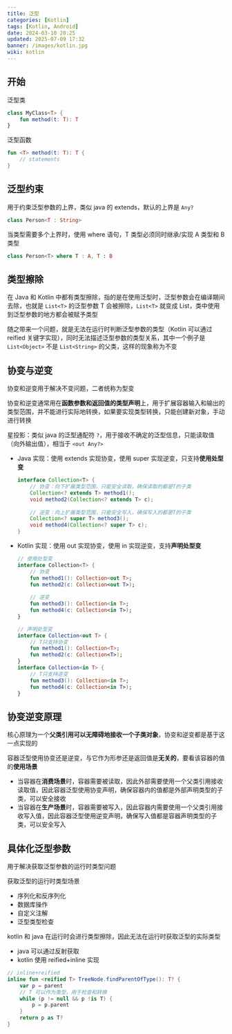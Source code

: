```yaml
---
title: 泛型
categories: [Kotlin]
tags: [Kotlin, Android]
date: 2024-03-10 20:25
updated: 2025-07-09 17:32
banner: /images/kotlin.jpg
wiki: kotlin
---
```

## 开始

泛型类

```kotlin
class MyClass<T> {
    fun method(t: T): T
}
```

泛型函数

```kotlin
fun <T> method(t: T): T {
    // statements
}
```

## 泛型约束

用于约束泛型参数的上界，类似 java 的 extends，默认的上界是 `Any?`

``` kotlin
class Person<T : String>
```

当类型需要多个上界时，使用 where 语句，T 类型必须同时继承/实现 A 类型和 B 类型

``` kotlin
class Person<T> where T : A, T : B
```

## 类型擦除

在 Java 和 Kotlin 中都有类型擦除，指的是在使用泛型时，泛型参数会在编译期间去除，也就是 `List<T>` 的泛型参数 T 会被擦除，`List<T>` 就变成 List，类中使用到泛型参数的地方都会被赋予类型

随之带来一个问题，就是无法在运行时判断泛型参数的类型（Kotlin 可以通过 reified 关键字实现），同时无法描述泛型参数的类型关系，其中一个例子是 `List<Object>` 不是 `List<String>` 的父类，这样的现象称为不变

## 协变与逆变

协变和逆变用于解决不变问题，二者统称为型变

协变和逆变通常用在**函数参数和返回值的类型声明**上，用于扩展容器输入和输出的类型范围，并不能进行实际地转换，如果要实现类型转换，只能创建新对象，手动进行转换

星投影：类似 java 的泛型通配符 `?`，用于接收不确定的泛型信息，只能读取值（向外输出值），相当于 `<out Any?>`

- Java 实现：使用 extends 实现协变，使用 super 实现逆变，只支持**使用处型变**

    ```java
    interface Collection<T> {
        // 协变：向下扩展类型范围，只能安全读取，确保读取的都是T的子类
        Collection<? extends T> method1();
        void method2(Collection<? extends T> c);
        
        // 逆变：向上扩展类型范围，只能安全写入，确保写入的都是T的子类
        Collection<? super T> method3();
        void method4(Collection<? super T> c);
    }
    ```

- Kotlin 实现：使用 out 实现协变，使用 in 实现逆变，支持**声明处型变**

    ```kotlin
    // 使用处型变
    interface Collection<T> {
        // 协变
        fun method1(): Collection<out T>;
        fun method2(c: Collection<out T>);
        
        // 逆变
        fun method3(): Collection<in T>;
        fun method4(c: Collection<in T>);
    }
    
    // 声明处型变
    interface Collection<out T> {
        // T只支持协变
        fun method1(): Collection<T>;
        fun method2(c: Collection<T>);
    }
    interface Collection<in T> {
        // T只支持逆变
        fun method3(): Collection<in T>;
        fun method4(c: Collection<in T>);
    }
    ```

## 协变逆变原理

核心原理为一个**父类引用可以无障碍地接收一个子类对象**，协变和逆变都是基于这一点实现的

容器泛型使用协变还是逆变，与它作为形参还是返回值是**无关的**，要看该容器的值的**使用场景**

- 当容器在**消费场景**时，容器需要被读取，因此外部需要使用一个父类引用接收读取值，因此容器泛型使用协变声明，确保容器内的值都是外部声明类型的子类，可以安全接收
- 当容器在**生产场景**时，容器需要被写入，因此容器内需要使用一个父类引用接收写入值，因此容器泛型使用逆变声明，确保写入值都是容器声明类型的子类，可以安全写入

## 具体化泛型参数

用于解决获取泛型参数的运行时类型问题

获取泛型的运行时类型场景

- 序列化和反序列化
- 数据库操作
- 自定义注解
- 泛型类型检查

kotlin 和 java 在运行时会进行类型擦除，因此无法在运行时获取泛型的实际类型

- java 可以通过反射获取
- kotlin 使用 reified+inline 实现

``` kotlin
// inline+reified
inline fun <reified T> TreeNode.findParentOfType(): T? {
    var p = parent
    // T 可以作为类型，用于检查和转换
    while (p != null && p !is T) {
        p = p.parent
    }
    return p as T?
}
```

